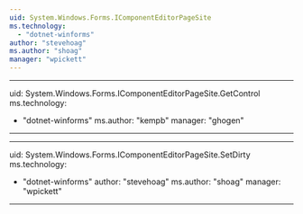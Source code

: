 ```yaml
---
uid: System.Windows.Forms.IComponentEditorPageSite
ms.technology: 
  - "dotnet-winforms"
author: "stevehoag"
ms.author: "shoag"
manager: "wpickett"
---
```


---
uid: System.Windows.Forms.IComponentEditorPageSite.GetControl
ms.technology: 
  - "dotnet-winforms"
ms.author: "kempb"
manager: "ghogen"
---

---
uid: System.Windows.Forms.IComponentEditorPageSite.SetDirty
ms.technology: 
  - "dotnet-winforms"
author: "stevehoag"
ms.author: "shoag"
manager: "wpickett"
---
